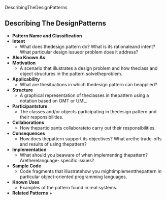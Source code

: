 DescribingTheDesignPatterns

## Describing The DesignPatterns
-   **Pattern Name and Classification**
-   **Intent**
    +   What does thedesign pattern do? What is its rationaleand intent? What particular design issueor problem does it address?
-    **Also Known As**
-   **Motivation**
    +   A scenario that illustrates a design problem and how theclass and object structures in the pattern solvetheproblem. 
-   **Applicability**
    +   What are thesituations in which thedesign pattern can beapplied?
-   **Structure**
    +   A graphical representation of theclasses in thepattern using a notation based on OMT or UML.
-   **Participantsture**
    +   The classes and/or objects participating in thedesign pattern and their responsibilities.
-   **Collaborations**
    +   How theparticipants collaborateto carry out their responsibilities.
-   **Consequences**
    +   How does thepattern support its objectives? What arethe trade-offs and results of using thepattern?
-   **Implementation**
    +    What should you beaware of when implementing thepattern? Aretherelanguage- specific issues?
-   **Sample Code**
    +    Code fragments that illustratehow you mightimplementthepattern in particular object-oriented programming languages.
-   **Known Uses**
    +    Examples of the pattern found in real systems.
-   **Related Patterns**
    +    
